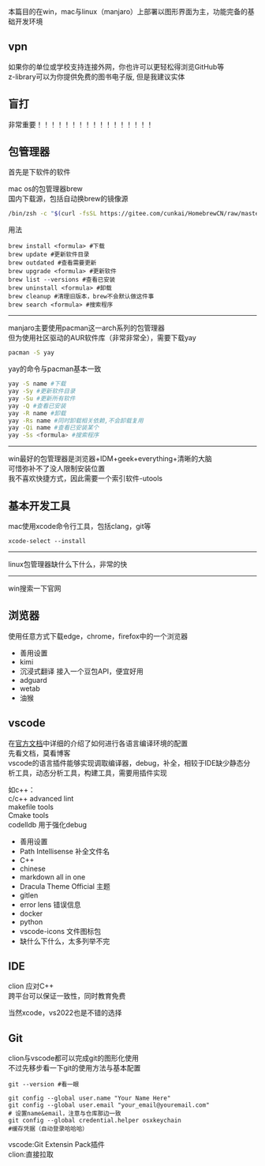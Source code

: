 本篇目的在win，mac与linux（manjaro）上部署以图形界面为主，功能完备的基础开发环境

## vpn
如果你的单位或学校支持连接外网，你也许可以更轻松得浏览GitHub等  
z-library可以为你提供免费的图书电子版, 但是我建议实体  
## 盲打
非常重要！！！！！！！！！！！！！！！！！
## 包管理器
首先是下软件的软件

mac os的包管理器brew  
国内下载源，包括自动换brew的镜像源
```bash
/bin/zsh -c "$(curl -fsSL https://gitee.com/cunkai/HomebrewCN/raw/master/Homebrew.sh)" 
```
用法
```shell
brew install <formula> #下载
brew update #更新软件目录
brew outdated #查看需要更新
brew upgrade <formula> #更新软件
brew list --versions #查看已安装
brew uninstall <formula> #卸载
brew cleanup #清理旧版本，brew不会默认做这件事
brew search <formula> #搜索程序
```
----
manjaro主要使用pacman这一arch系列的包管理器   
但为使用社区驱动的AUR软件库（非常非常全），需要下载yay
```bash
pacman -S yay
```
yay的命令与pacman基本一致
```bash
yay -S name #下载
yay -Sy #更新软件目录
yay -Su #更新所有软件
yay -Q #查看已安装
yay -R name #卸载
yay -Rs name #同时卸载相关依赖,不会卸载复用
yay -Qi name #查看已安装某个
yay -Ss <formula> #搜索程序
```
----
win最好的包管理器是浏览器+IDM+geek+everything+清晰的大脑  
可惜弥补不了没人限制安装位置  
我不喜欢快捷方式，因此需要一个索引软件-utools  
## 基本开发工具
mac使用xcode命令行工具，包括clang，git等
```shell
xcode-select --install
```
----
linux包管理器缺什么下什么，非常的快

---
win搜索一下官网
## 浏览器
使用任意方式下载edge，chrome，firefox中的一个浏览器
- 善用设置
- kimi
- 沉浸式翻译 接入一个豆包API，便宜好用
- adguard
- wetab
- 油猴

## vscode
在[官方文档](https://code.visualstudio.com/docs)中详细的介绍了如何进行各语言编译环境的配置  
先看文档，莫看博客  
vscode的语言插件能够实现调取编译器，debug，补全，相较于IDE缺少静态分析工具，动态分析工具，构建工具，需要用插件实现

如c++：  
c/c++ advanced lint  
makefile tools  
Cmake tools  
codelldb   用于强化debug


- 善用设置
- Path Intellisense 补全文件名
- C++
- chinese
- markdown all in one
- Dracula Theme Official 主题
- gitlen 
- error lens 错误信息
- docker
- python
- vscode-icons 文件图标包
- 缺什么下什么，太多列举不完

## IDE
clion 应对C++   
跨平台可以保证一致性，同时教育免费

当然xcode，vs2022也是不错的选择
## Git

clion与vscode都可以完成git的图形化使用  
不过先移步看一下git的使用方法与基本配置
```shell
git --version #看一眼

git config --global user.name "Your Name Here"
git config --global user.email "your_email@youremail.com"
# 设置name&email，注意与仓库那边一致
git config --global credential.helper osxkeychain
#缓存凭据（自动登录哈哈哈）
```
vscode:Git Extensin Pack插件  
clion:直接拉取


